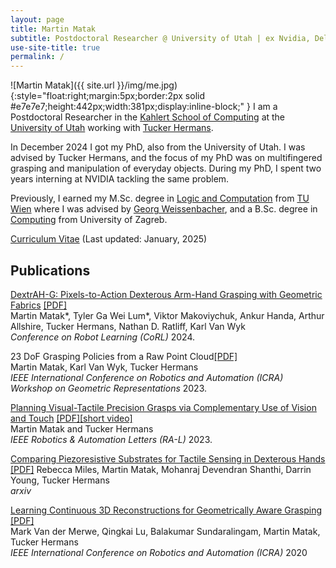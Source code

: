 ```yaml
---
layout: page
title: Martin Matak
subtitle: Postdoctoral Researcher @ University of Utah | ex Nvidia, Deloitte
use-site-title: true
permalink: /
---
```

![Martin Matak]({{ site.url }}/img/me.jpg){:style="float:right;margin:5px;border:2px solid #e7e7e7;height:442px;width:381px;display:inline-block;" }
I am a Postdoctoral Researcher in the [Kahlert School of Computing](https://www.cs.utah.edu/) at the [University of Utah](https://www.utah.edu/) working with [Tucker Hermans](https://robot-learning.cs.utah.edu/thermans). 

In December 2024 I got my PhD, also from the University of Utah.
I was advised by Tucker Hermans, and the focus of my PhD was on multifingered grasping and manipulation of everyday objects. During my PhD, I spent two years interning at NVIDIA tackling the same problem. 

Previously, I earned my M.Sc. degree in [Logic and Computation](https://logic-cs.at/master/) from [TU Wien](https://www.tuwien.at/en/) where I was advised by [Georg Weissenbacher](http://www.georg.weissenbacher.name/), and a B.Sc. degree in [Computing](https://www.fer.unizg.hr/en/study_programs/undergraduate_study/computing) from University of Zagreb. 

[Curriculum Vitae](https://github.com/martinmatak/martinmatak.github.io/raw/master/download/martin_matak-cv.pdf) (Last updated: January, 2025)

## Publications
[DextrAH-G: Pixels-to-Action Dexterous Arm-Hand Grasping with Geometric Fabrics](https://sites.google.com/view/dextrah-g) [[PDF]](https://arxiv.org/abs/2407.02274) <br/>
Martin Matak\*, Tyler Ga Wei Lum\*, Viktor Makoviychuk, Ankur Handa, Arthur Allshire, Tucker Hermans, Nathan D. Ratliff, Karl Van Wyk<br/>
*Conference on Robot Learning (CoRL)* 2024.

23 DoF Grasping Policies from a Raw Point Cloud[[PDF]](https://arxiv.org/abs/2411.14400) <br />
Martin Matak, Karl Van Wyk, Tucker Hermans <br />
*IEEE International Conference on Robotics and Automation (ICRA) Workshop on Geometric Representations* 2023.

[Planning Visual-Tactile Precision Grasps via Complementary Use of Vision and Touch](https://ieeexplore.ieee.org/document/9996386) [[PDF]](https://arxiv.org/abs/2212.08604)[[short video]](https://youtu.be/2uLFzxXw2Os) <br />
Martin Matak and Tucker Hermans <br />
*IEEE Robotics & Automation Letters (RA-L)* 2023.


[Comparing Piezoresistive Substrates for Tactile Sensing in Dexterous Hands](https://sites.google.com/gcloud.utah.edu/piezoresistive-tactile-sensing/) [[PDF]](https://arxiv.org/abs/2011.06048)
Rebecca Miles, Martin Matak, Mohanraj Devendran Shanthi, Darrin Young, Tucker Hermans  
*arxiv*

[Learning Continuous 3D Reconstructions for Geometrically Aware Grasping](https://sites.google.com/view/reconstruction-grasp/home) [[PDF]](https://arxiv.org/abs/1910.00983)  
Mark Van der Merwe, Qingkai Lu, Balakumar Sundaralingam, Martin Matak, Tucker Hermans  
*IEEE International Conference on Robotics and Automation (ICRA)* 2020

